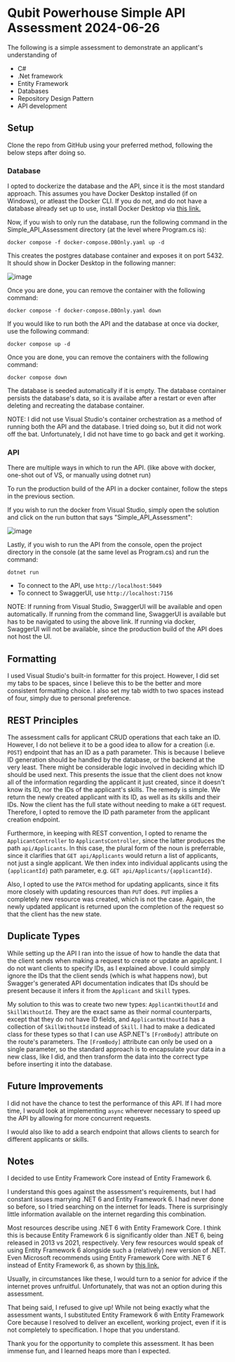 # Qubit Powerhouse Simple API Assessment 2024-06-26

The following is a simple assessment to demonstrate an applicant's understanding of
- C#
- .Net framework
- Entity Framework
- Databases
- Repository Design Pattern
- API development

## Setup

Clone the repo from GitHub using your preferred method, following the below steps after doing so.

### Database

I opted to dockerize the database and the API, since it is the most standard approach. This assumes
you have Docker Desktop installed (if on Windows), or atleast the Docker CLI. If you do not, and do not have
a database already set up to use, install Docker Desktop via [this link.](https://www.docker.com/products/docker-desktop/)

Now, if you wish to only run the database, run the following command in the Simple_API_Assessment directory (at the level where Program.cs is):

```console
docker compose -f docker-compose.DBOnly.yaml up -d
```

This creates the postgres database container and exposes it on port 5432. It should show in Docker Desktop in the following manner:

![image](https://github.com/christo-sw/Simple_API_Assessment/assets/103880515/73d79228-8fbe-42d5-a27d-3d09be45d60f)

Once you are done, you can remove the container with the following command:

```console
docker compose -f docker-compose.DBOnly.yaml down
```

If you would like to run both the API and the database at once via docker, use the following command:

```console
docker compose up -d
```

Once you are done, you can remove the containers with the following command:

```console
docker compose down
```

The database is seeded automatically if it is empty. The database container persists the database's data, so it is availabe
after a restart or even after deleting and recreating the database container.

NOTE: I did not use Visual Studio's container orchestration as a method of running both the API and the database. I tried doing so,
but it did not work off the bat. Unfortunately, I did not have time to go back and get it working.

### API

There are multiple ways in which to run the API. (like above with docker, one-shot out of VS, or manually using dotnet run)

To run the production build of the API in a docker container, follow the steps in the previous section.

If you wish to run the docker from Visual Studio, simply open the solution and click on the run button that says "Simple_API_Assessment":

![image](https://github.com/christo-sw/Simple_API_Assessment/assets/103880515/8f3b8fb8-0277-483d-9444-79cd80288a2c)

Lastly, if you wish to run the API from the console, open the project directory in the console (at the same level as Program.cs) and run the command:

```console
dotnet run
```

- To connect to the API, use `http://localhost:5049`
- To connect to SwaggerUI, use `http://localhost:7156`

NOTE: If running from Visual Studio, SwaggerUI will be available and open automatically. 
If running from the command line, SwaggerUI is available but has to be navigated to using the above link.
If running via docker, SwaggerUI will not be available, since the production build of the API does not host the UI.


## Formatting

I used Visual Studio's built-in formatter for this project. However, I did set my tabs to be spaces, since I believe this to be the better and more
consistent formatting choice. I also set my tab width to two spaces instead of four, simply due to personal preference.

## REST Principles

The assessment calls for applicant CRUD operations that each take an ID.
However, I do not believe it to be a good idea to allow for a creation (i.e. `POST`) endpoint that has an ID as a path parameter.
This is because I believe ID generation should be handled by the database, or the backend at the very least.
There might be considerable logic involved in deciding which ID should be used next. This presents the issue that the client does not
know all of the information regarding the applicant it just created, since it doesn't know its ID, nor the IDs of the applicant's skills.
The remedy is simple. We return the newly created applicant with its ID, as well as its skills and their IDs.
Now the client has the full state without needing to make a `GET` request.
Therefore, I opted to remove the ID path parameter from the applicant creation endpoint.

Furthermore, in keeping with REST convention, I opted to rename the `ApplicantController` to `ApplicantsController`,
since the latter produces the path `api/Applicants`. In this case, the plural form of the noun is preferrable, since it
clarifies that `GET api/Applicants` would return a list of applicants, not just a single applicant.
We then index into individual applicants using the `{applicantId}` path parameter, e.g. `GET api/Applicants/{applicantId}`.

Also, I opted to use the `PATCH` method for updating applicants, since it fits more closely with updating resources than `PUT` does.
`PUT` implies a completely new resource was created, which is not the case. Again, the newly updated applicant is returned upon the completion
of the request so that the client has the new state.

## Duplicate Types

While setting up the API I ran into the issue of how to handle the data that the client sends when making a request to create or
update an applicant. I do not want clients to specify IDs, as I explained above. I could simply ignore the IDs that the client sends
(which is what happens now), but Swagger's generated API documentation indicates that IDs should be present because it infers it from the
`Applicant` and `Skill` types.

My solution to this was to create two new types: `ApplicantWithoutId` and `SkillWithoutId`. They are the exact same as their normal counterparts,
except that they do not have ID fields, and `ApplicantWithoutId` has a collection of `SkillWithoutId` instead of `Skill`. I had to make a dedicated class
for these types so that I can use ASP.NET's `[FromBody]` attribute on the route's parameters. The `[FromBody]` attribute can only be used on a single parameter,
so the standard approach is to encapsulate your data in a new class, like I did, and then transform the data into the correct type before inserting
it into the database.

## Future Improvements

I did not have the chance to test the performance of this API. If I had more time, I would look at implementing `async` wherever necessary
to speed up the API by allowing for more concurrent requests.

I would also like to add a search endpoint that allows clients to search for different applicants or skills.

## Notes

I decided to use Entity Framework Core instead of Entity Framework 6.

I understand this goes against the assessment's requirements, but I had constant issues marrying .NET 6 and Entity Framework 6.
I had never done so before, so I tried searching on the internet for leads. There is surprisingly little information available on the internet regarding this combination.

Most resources describe using .NET 6 with Entity Framework Core. I think this is because Entity Framework 6 is significantly older than .NET 6, being released in 2013 vs 2021, respectively.
Very few resources would speak of using Entity Framework 6 alongside such a (relatively) new version of .NET.
Even Microsoft recommends using Entity Framework Core with .NET 6 instead of Entity Framework 6, as shown by [this link.](https://learn.microsoft.com/en-us/aspnet/core/data/entity-framework-6?view=aspnetcore-8.0)

Usually, in circumstances like these, I would turn to a senior for advice if the internet proves unfruitful. Unfortunately, that was not an option during this assessment.

That being said, I refused to give up! While not being exactly what the assessment wants, I substituted Entity Framework 6 with Entity Framework Core because I resolved to
deliver an excellent, working project, even if it is not completely to specification. I hope that you understand.

Thank you for the opportunity to complete this assessment. It has been immense fun, and I learned heaps more than I expected.
